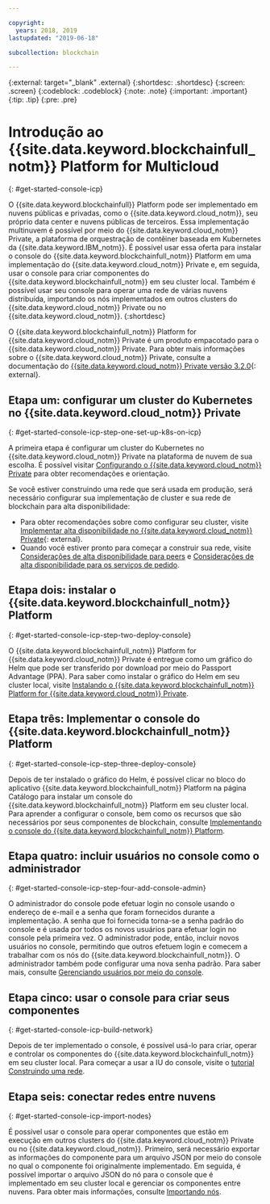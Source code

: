 ```yaml
---

copyright:
  years: 2018, 2019
lastupdated: "2019-06-18"

subcollection: blockchain

---
```


{:external: target="_blank" .external}
{:shortdesc: .shortdesc}
{:screen: .screen}
{:codeblock: .codeblock}
{:note: .note}
{:important: .important}
{:tip: .tip}
{:pre: .pre}

# Introdução ao {{site.data.keyword.blockchainfull_notm}} Platform for Multicloud
{: #get-started-console-icp}

O {{site.data.keyword.blockchainfull}} Platform pode ser implementado em nuvens públicas e privadas, como o {{site.data.keyword.cloud_notm}}, seu próprio data center e nuvens públicas de terceiros. Essa implementação multinuvem é possível por meio do {{site.data.keyword.cloud_notm}} Private, a plataforma de orquestração de contêiner baseada em Kubernetes da {{site.data.keyword.IBM_notm}}. É possível usar essa oferta para instalar o console do {{site.data.keyword.blockchainfull_notm}} Platform em uma implementação do {{site.data.keyword.cloud_notm}} Private e, em seguida, usar o console para criar componentes do {{site.data.keyword.blockchainfull_notm}} em seu cluster local. Também é possível usar seu console para operar uma rede de várias nuvens distribuída, importando os nós implementados em outros clusters do {{site.data.keyword.cloud_notm}} Private ou no {{site.data.keyword.cloud_notm}}.
{:shortdesc}

O {{site.data.keyword.blockchainfull_notm}} Platform for {{site.data.keyword.cloud_notm}} Private é um produto empacotado para o {{site.data.keyword.cloud_notm}} Private. Para obter mais informações sobre o {{site.data.keyword.cloud_notm}} Private, consulte a documentação do [{{site.data.keyword.cloud_notm}} Private versão 3.2.0](https://www.ibm.com/support/knowledgecenter/SSBS6K_3.2.0/kc_welcome_containers.html){: external}.

## Etapa um: configurar um cluster do Kubernetes no {{site.data.keyword.cloud_notm}} Private
{: #get-started-console-icp-step-one-set-up-k8s-on-icp}

A primeira etapa é configurar um cluster do Kubernetes no {{site.data.keyword.cloud_notm}} Private na plataforma de nuvem de sua escolha.
É possível visitar [Configurando o {{site.data.keyword.cloud_notm}} Private](/docs/services/blockchain/ICP_setup.html#icp-setup) para obter recomendações e orientação.

Se você estiver construindo uma rede que será usada em produção, será necessário configurar sua implementação de cluster e sua rede de blockchain para alta disponibilidade:

- Para obter recomendações sobre como configurar seu cluster, visite [Implementar alta disponibilidade no {{site.data.keyword.cloud_notm}} Private](https://www.ibm.com/cloud/garage/practices/manage/high-availability-ibm-cloud-private){: external}.
- Quando você estiver pronto para começar a construir sua rede, visite [Considerações de alta disponibilidade para peers](/docs/services/blockchain/ibp-console-ha.html#ibp-console-ha-peers) e [Considerações de alta disponibilidade para os serviços de pedido](/docs/services/blockchain/ibp-console-ha.html#ibp-console-ha-ordering-service).

## Etapa dois: instalar o {{site.data.keyword.blockchainfull_notm}} Platform
{: #get-started-console-icp-step-two-deploy-console}

O {{site.data.keyword.blockchainfull_notm}} Platform for {{site.data.keyword.cloud_notm}} Private é entregue como um gráfico do Helm que pode ser transferido por download por meio do Passport Advantage (PPA). Para saber como instalar o gráfico do Helm em seu cluster local, visite [Instalando o {{site.data.keyword.blockchainfull_notm}} Platform for {{site.data.keyword.cloud_notm}} Private](/docs/services/blockchain/howto/console-helm-install.html#console-helm-install).

## Etapa três: Implementar o console do {{site.data.keyword.blockchainfull_notm}} Platform
{: #get-started-console-icp-step-three-deploy-console}

Depois de ter instalado o gráfico do Helm, é possível clicar no bloco do aplicativo {{site.data.keyword.blockchainfull_notm}} Platform na página Catálogo para instalar um console do {{site.data.keyword.blockchainfull_notm}} Platform em seu cluster local. Para aprender a configurar o console, bem como os recursos que são necessários por seus componentes de blockchain, consulte [Implementando o console do {{site.data.keyword.blockchainfull_notm}} Platform](/docs/services/blockchain/howto/console-deploy-icp.html#console-deploy-icp).

## Etapa quatro: incluir usuários no console como o administrador
{: #get-started-console-icp-step-four-add-console-admin}

O administrador do console pode efetuar login no console usando o endereço de e-mail e a senha que foram fornecidos durante a implementação. A senha que foi fornecida torna-se a senha padrão do console e é usada por todos os novos usuários para efetuar login no console pela primeira vez. O administrador pode, então, incluir novos usuários no console, permitindo que outros efetuem login e comecem a trabalhar com os nós do {{site.data.keyword.blockchainfull_notm}}. O administrador também pode configurar uma nova senha padrão. Para saber mais, consulte [Gerenciando usuários por meio do console](/docs/services/blockchain/howto/console-icp-manage.html#console-icp-manage-users).

## Etapa cinco: usar o console para criar seus componentes
{: #get-started-console-icp-build-network}

Depois de ter implementado o console, é possível usá-lo para criar, operar e controlar os componentes do {{site.data.keyword.blockchainfull_notm}} em seu cluster local. Para começar a usar a IU do console, visite o [tutorial Construindo uma rede](/docs/services/blockchain/howto/ibp-console-build-network.html#ibp-console-build-network).

## Etapa seis: conectar redes entre nuvens
{: #get-started-console-icp-import-nodes}

É possível usar o console para operar componentes que estão em execução em outros clusters do {{site.data.keyword.cloud_notm}} Private ou no {{site.data.keyword.cloud_notm}}. Primeiro, será necessário exportar as informações do componente para um arquivo JSON por meio do console no qual o componente foi originalmente implementado. Em seguida, é possível importar o arquivo JSON do nó para o console que é implementado em seu cluster local e gerenciar os componentes entre nuvens. Para obter mais informações, consulte [Importando nós](/docs/services/blockchain/howto/ibp-console-import-nodes.html#ibp-console-import-nodes).
